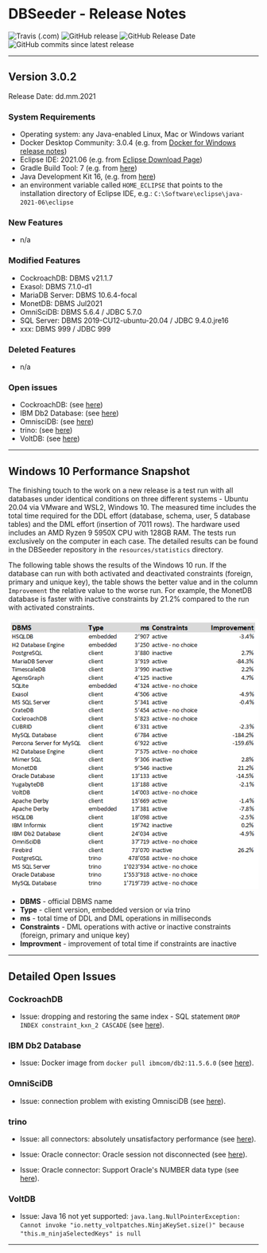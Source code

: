 # DBSeeder - Release Notes

![Travis (.com)](https://img.shields.io/travis/com/KonnexionsGmbH/db_seeder.svg?branch=master)
![GitHub release](https://img.shields.io/github/release/KonnexionsGmbH/db_seeder.svg)
![GitHub Release Date](https://img.shields.io/github/release-date/KonnexionsGmbH/db_seeder.svg)
![GitHub commits since latest release](https://img.shields.io/github/commits-since/KonnexionsGmbH/db_seeder/3.0.2.svg)

----

## Version 3.0.2

Release Date: dd.mm.2021

### System Requirements

- Operating system: any Java-enabled Linux, Mac or Windows variant
- Docker Desktop Community: 3.0.4 (e.g. from [Docker for Windows release notes](https://docs.docker.com/docker-for-windows/release-notes))
- Eclipse IDE: 2021.06 (e.g. from [Eclipse Download Page](https://www.eclipse.org/downloads))
- Gradle Build Tool: 7 (e.g. from [here](https://gradle.org/releases))
- Java Development Kit 16, (e.g. from [here](https://jdk.java.net/java-se-ri/16))
- an environment variable called `HOME_ECLIPSE` that points to the installation directory of Eclipse IDE, e.g.: `C:\Software\eclipse\java-2021-06\eclipse`

### New Features

- n/a

### Modified Features

- CockroachDB: DBMS v21.1.7
- Exasol: DBMS 7.1.0-d1
- MariaDB Server: DBMS 10.6.4-focal
- MonetDB: DBMS Jul2021
- OmniSciDB: DBMS 5.6.4 / JDBC 5.7.0
- SQL Server: DBMS 2019-CU12-ubuntu-20.04 / JDBC 9.4.0.jre16
- xxx: DBMS 999 / JDBC 999

### Deleted Features

- n/a

### Open issues

- CockroachDB: (see [here](#issues_cockroach))
- IBM Db2 Database: (see [here](#issues_ibmdb2))
- OmnisciDB: (see [here](#issues_omnisci))
- trino: (see [here](#issues_trino))
- VoltDB: (see [here](#issues_voltdb))

----

## Windows 10 Performance Snapshot

The finishing touch to the work on a new release is a test run with all databases under identical conditions on three different systems - Ubuntu 20.04 via VMware and WSL2, Windows 10. 
The measured time includes the total time required for the DDL effort (database, schema, user, 5 database tables) and the DML effort (insertion of 7011 rows). 
The hardware used includes an AMD Ryzen 9 5950X CPU with 128GB RAM. 
The tests run exclusively on the computer in each case. 
The detailed results can be found in the DBSeeder repository in the `resources/statistics` directory.

The following table shows the results of the Windows 10 run. 
If the database can run with both activated and deactivated constraints (foreign, primary and unique key), the table shows the better value and in the column `Improvement` the relative value to the worse run. 
For example, the MonetDB database is faster with inactive constraints by 21.2% compared to the run with activated constraints.

![](.README_images/Perf_Snap_3.0.1_win10.png)

- **DBMS** - official DBMS name
- **Type** - client version, embedded version or via trino
- **ms** - total time of DDL and DML operations in milliseconds
- **Constraints** - DML operations with active or inactive constraints (foreign, primary and unique key)
- **Improvment** - improvement of total time if constraints are inactive 

----

## Detailed Open Issues

### <a name="issues_cockroach"></a> CockroachDB

- Issue: dropping and restoring the same index - SQL statement `DROP INDEX constraint_kxn_2 CASCADE` (see [here](https://github.com/cockroachdb/cockroach/issues/42844)).

### <a name="issues_ibmdb2"></a> IBM Db2 Database

- Issue: Docker image from `docker pull ibmcom/db2:11.5.6.0` (see [here](https://www.tek-tips.com/viewthread.cfm?qid=1811168)).

### <a name="issues_omnisci"></a> OmniSciDB

- Issue: connection problem with existing OmnisciDB (see [here](https://github.com/omnisci/omniscidb/issues/668)).

### <a name="issues_trino"></a> trino

- Issue: all connectors: absolutely unsatisfactory performance (see [here](https://github.com/trinodb/trino/issues/5681)).
    
- Issue: Oracle connector: Oracle session not disconnected (see [here](https://github.com/trinodb/trino/issues/5648)).
    
- Issue: Oracle connector: Support Oracle's NUMBER data type (see [here](https://github.com/trinodb/trino/issues/2274)).

### <a name="issues_voltdb"></a> VoltDB

- Issue: Java 16 not yet supported: `java.lang.NullPointerException: Cannot invoke "io.netty_voltpatches.NinjaKeySet.size()" because "this.m_ninjaSelectedKeys" is null`

----------

